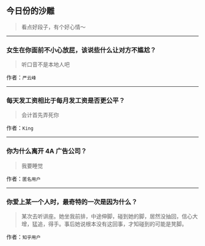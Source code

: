 ## 今日份的沙雕

> 看点好段子，有个好心情～


 
---

### 女生在你面前不小心放屁，该说些什么让对方不尴尬？

> 听口音不是本地人吧


作者：`严云峰`

---

### 每天发工资相比于每月发工资是否更公平？

> 会计首先弄死你


作者：`King`

---

### 你为什么离开 4A 广告公司？

> 我要睡觉


作者：`匿名用户`

---

### 你爱上某一个人时，最奇特的一次是因为什么？

> 某次去听讲座。她坐我前排，中途伸脚，碰到她的脚，居然没抽回，信心大增，猛追，得手。事后她说根本没有这回事，才知碰到的可能是凳脚。


作者：`知乎用户`